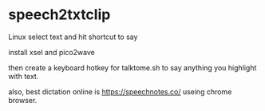 # speech2txtclip
Linux select text and hit shortcut to say


install xsel and pico2wave 

then create a keyboard hotkey for talktome.sh to say anything you highlight with text.

also, best dictation online is https://speechnotes.co/ useing chrome browser.

